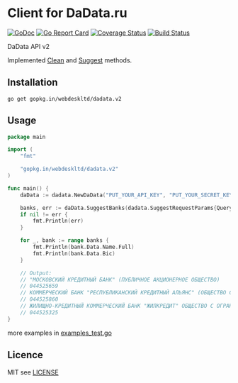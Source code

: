 # Client for DaData.ru

[![GoDoc](https://godoc.org/gopkg.in/webdeskltd/dadata.v2?status.svg)](https://godoc.org/gopkg.in/webdeskltd/dadata.v2)
[![Go Report Card](https://goreportcard.com/badge/gopkg.in/webdeskltd/dadata.v2)](https://goreportcard.com/report/gopkg.in/webdeskltd/dadata.v2)
[![Coverage Status](https://coveralls.io/repos/github/webdeskltd/dadata/badge.svg?branch=v2)](https://coveralls.io/github/webdeskltd/dadata?branch=v2)
[![Build Status](https://travis-ci.org/webdeskltd/dadata.svg?branch=v2)](https://travis-ci.org/webdeskltd/dadata)

DaData API v2

Implemented [Clean](https://dadata.ru/api/clean/) and [Suggest](https://dadata.ru/api/suggest/) methods.

## Installation

`go get gopkg.in/webdeskltd/dadata.v2`

## Usage
```go
package main

import (
	"fmt"

	"gopkg.in/webdeskltd/dadata.v2"
)

func main() {
	daData := dadata.NewDaData("PUT_YOUR_API_KEY", "PUT_YOUR_SECRET_KEY")

	banks, err := daData.SuggestBanks(dadata.SuggestRequestParams{Query: "Кредитный", Count: 3})
	if nil != err {
		fmt.Println(err)
	}

	for _, bank := range banks {
		fmt.Println(bank.Data.Name.Full)
		fmt.Println(bank.Data.Bic)
	}

	// Output:
	// "МОСКОВСКИЙ КРЕДИТНЫЙ БАНК" (ПУБЛИЧНОЕ АКЦИОНЕРНОЕ ОБЩЕСТВО)
	// 044525659
	// КОММЕРЧЕСКИЙ БАНК "РЕСПУБЛИКАНСКИЙ КРЕДИТНЫЙ АЛЬЯНС" (ОБЩЕСТВО С ОГРАНИЧЕННОЙ ОТВЕТСТВЕННОСТЬЮ)
	// 044525860
	// ЖИЛИЩНО-КРЕДИТНЫЙ КОММЕРЧЕСКИЙ БАНК "ЖИЛКРЕДИТ" ОБЩЕСТВО С ОГРАНИЧЕННОЙ ОТВЕТСТВЕННОСТЬЮ
	// 044525325
}
```

more examples in [examples_test.go](./examples_test.go)

## Licence
MIT see [LICENSE](LICENSE)
